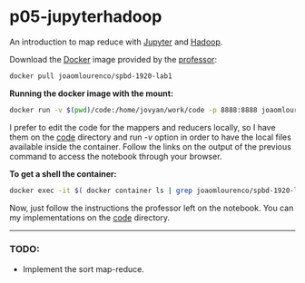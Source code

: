 # p05-jupyterhadoop
An introduction to map reduce with [Jupyter](https://jupyter.org/) and [Hadoop](http://hadoop.apache.org/).



Download the [Docker](https://www.docker.com/) image provided by the [professor](https://docentes.fct.unl.pt/joao-lourenco):
```bash 
docker pull joaomlourenco/spbd-1920-lab1
```

**Running the docker image with the mount:**
```bash
docker run -v $(pwd)/code:/home/jovyan/work/code -p 8888:8888 joaomlourenco/spbd-1920-lab1
```

I prefer to edit the code for the mappers and reducers locally, so I have them on the
[code](code) directory and run *-v* option in order to have the local files 
available inside the container.
Follow the links on the output of the previous command to access the notebook through your browser.



**To get a shell the container:**
```bash
docker exec -it $( docker container ls | grep joaomlourenco/spbd-1920-lab1 | awk '{print $1}') /bin/bash
```

Now, just follow the instructions the professor left on the notebook. 
You can my implementations on the [code](code) directory.

---

### TODO: 
- Implement the sort map-reduce.